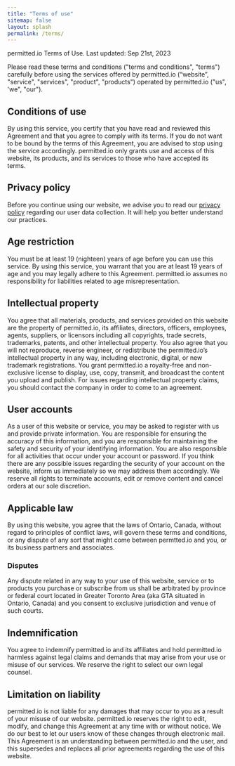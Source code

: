 ```yaml
---
title: "Terms of use"
sitemap: false
layout: splash
permalink: /terms/
---
```


permitted.io Terms of Use.
Last updated: Sep 21st, 2023

Please read these terms and conditions ("terms and conditions", "terms") carefully before using the services offered by permitted.io (“website”, "service", "services", "product", "products") operated by permitted.io ("us", 'we", "our").

## Conditions of use

By using this service, you certify that you have read and reviewed this Agreement and that you agree to comply with its terms. If you do not want to be bound by the terms of this Agreement, you are advised to stop using the service accordingly. permitted.io only grants use and access of this website, its products, and its services to those who have accepted its terms.

## Privacy policy

Before you continue using our website, we advise you to read our [privacy policy](/privacy/) regarding our user data collection. It will help you better understand our practices.

## Age restriction

You must be at least 19 (nighteen) years of age before you can use this service. By using this service, you warrant that you are at least 19 years of age and you may legally adhere to this Agreement. permitted.io assumes no responsibility for liabilities related to age misrepresentation.

## Intellectual property

You agree that all materials, products, and services provided on this website are the property of permitted.io, its affiliates, directors, officers, employees, agents, suppliers, or licensors including all copyrights, trade secrets, trademarks, patents, and other intellectual property. You also agree that you will not reproduce, reverse engineer, or redistribute the permitted.io’s intellectual property in any way, including electronic, digital, or new trademark registrations. You grant permitted.io a royalty-free and non-exclusive license to display, use, copy, transmit, and broadcast the content you upload and publish. For issues regarding intellectual property claims, you should contact the company in order to come to an agreement.

## User accounts

As a user of this website or service, you may be asked to register with us and provide private information. You are responsible for ensuring the accuracy of this information, and you are responsible for maintaining the safety and security of your identifying information. You are also responsible for all activities that occur under your account or password.
If you think there are any possible issues regarding the security of your account on the website, inform us immediately so we may address them accordingly.
We reserve all rights to terminate accounts, edit or remove content and cancel orders at our sole discretion.

## Applicable law

By using this website, you agree that the laws of Ontario, Canada, without regard to principles of conflict laws, will govern these terms and conditions, or any dispute of any sort that might come between permtted.io and you, or its business partners and associates.

### Disputes

Any dispute related in any way to your use of this website, service or to products you purchase or subscribe from us shall be arbitrated by province or federal court located in Greater Toronto Area (aka GTA situated in Ontario, Canada) and you consent to exclusive jurisdiction and venue of such courts.

## Indemnification

You agree to indemnify permitted.io and its affiliates and hold permitted.io harmless against legal claims and demands that may arise from your use or misuse of our services. We reserve the right to select our own legal counsel.

## Limitation on liability

permitted.io is not liable for any damages that may occur to you as a result of your misuse of our website.
permitted.io reserves the right to edit, modify, and change this Agreement at any time with or without notice. We do our best to let our users know of these changes through electronic mail. This Agreement is an understanding between permitted.io and the user, and this supersedes and replaces all prior agreements regarding the use of this website.

